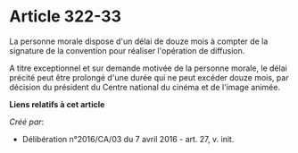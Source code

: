 # Article 322-33

La personne morale dispose d'un délai de douze mois à compter de la signature de la convention pour réaliser l'opération de
diffusion.

A titre exceptionnel et sur demande motivée de la personne morale, le délai précité peut être prolongé d'une durée qui ne
peut excéder douze mois, par décision du président du Centre national du cinéma et de l'image animée.

**Liens relatifs à cet article**

_Créé par_:

  - Délibération n°2016/CA/03 du 7 avril 2016 - art. 27, v. init.
